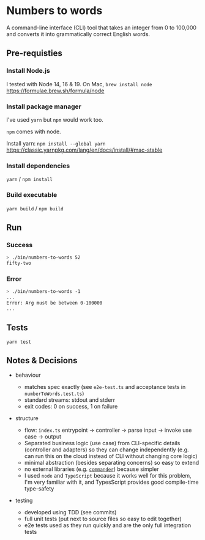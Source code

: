 # Numbers to words

A command-line interface (CLI) tool that takes an integer from 0 to 100,000 and converts it into grammatically correct
English words.

## Pre-requisties

### Install Node.js

I tested with Node 14, 16 & 19. On Mac, `brew install node` <https://formulae.brew.sh/formula/node>

### Install package manager

I've used `yarn` but `npm` would work too.

`npm` comes with node.

Install yarn: `npm install --global yarn` <https://classic.yarnpkg.com/lang/en/docs/install/#mac-stable>

### Install dependencies

`yarn` / `npm install`

### Build executable

`yarn build` / `npm build`

## Run

### Success

```bash
> ./bin/numbers-to-words 52
fifty-two
```

### Error

```bash
> ./bin/numbers-to-words -1
...
Error: Arg must be between 0-100000
...
```

## Tests

`yarn test`

## Notes & Decisions

- behaviour

  - matches spec exactly (see `e2e-test.ts` and acceptance tests in `numberToWords.test.ts`)
  - standard streams: stdout and stderr
  - exit codes: 0 on success, 1 on failure

- structure

  - flow: `index.ts` entrypoint -> controller -> parse input -> invoke use case -> output
  - Separated business logic (use case) from CLI-specific details (controller and adapters) so they can change independently (e.g. can run this on the cloud instead of CLI without changing core logic)
  - minimal abstraction (besides separating concerns) so easy to extend
  - no external libraries (e.g. [`commander`](https://www.npmjs.com/package/commander)) because simpler
  - I used `node` and `TypeScript` because it works well for this problem, I'm very familiar with it, and TypesScript provides good compile-time type-safety

- testing
  - developed using TDD (see commits)
  - full unit tests (put next to source files so easy to edit together)
  - e2e tests used as they run quickly and are the only full integration tests
